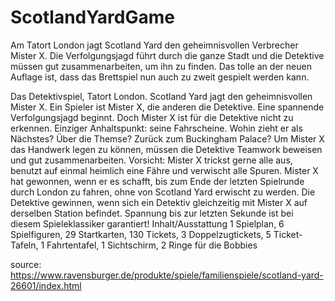 # ScotlandYardGame
Am Tatort London jagt Scotland Yard den geheimnisvollen Verbrecher Mister X. Die Verfolgungsjagd führt durch die ganze Stadt und die Detektive müssen gut zusammenarbeiten, um
ihn zu finden. Das tolle an der neuen Auflage ist, dass das Brettspiel nun auch zu zweit gespielt werden kann.

Das Detektivspiel, Tatort London. Scotland Yard jagt den geheimnisvollen Mister X. Ein Spieler ist Mister X, die anderen die Detektive. Eine spannende Verfolgungsjagd beginnt. Doch Mister X ist für die Detektive nicht zu erkennen. Einziger Anhaltspunkt: seine Fahrscheine. Wohin zieht er als Nächstes? Über die Themse? Zurück zum Buckingham Palace? Um Mister X das Handwerk legen zu können, müssen die Detektive Teamwork beweisen und gut zusammenarbeiten. Vorsicht: Mister X trickst gerne alle aus, benutzt auf einmal heimlich eine Fähre und verwischt alle Spuren. Mister X hat gewonnen, wenn er es schafft, bis zum Ende der letzten Spielrunde durch London zu fahren, ohne von Scotland Yard erwischt zu werden. Die Detektive gewinnen, wenn sich ein Detektiv gleichzeitig mit Mister X auf derselben Station befindet. Spannung bis zur letzten Sekunde ist bei diesem Spieleklassiker garantiert!
Inhalt/Ausstattung
1 Spielplan, 6 Spielfiguren, 29 Startkarten, 130 Tickets, 3 Doppelzugtickets, 5 Ticket-Tafeln, 1 Fahrtentafel, 1 Sichtschirm, 2 Ringe für die Bobbies

source: https://www.ravensburger.de/produkte/spiele/familienspiele/scotland-yard-26601/index.html
